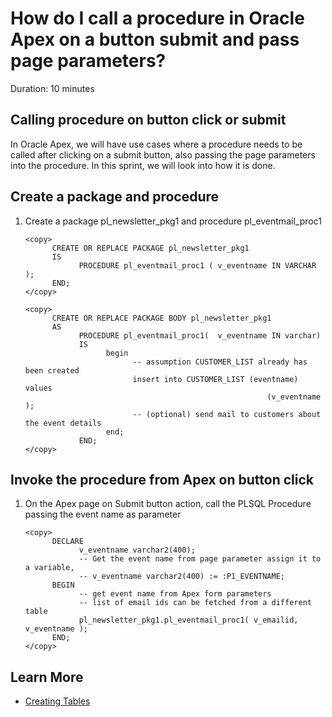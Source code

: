 # How do I call a procedure in Oracle Apex on a button submit and pass page parameters?
Duration: 10 minutes

## Calling procedure on button click or submit

In Oracle Apex, we will have use cases where a procedure needs to be called after clicking on a submit button, also passing the page parameters into the procedure. In this sprint, we will look into how it is done.

## Create a package and procedure

1. Create a package pl\_newsletter\_pkg1 and procedure pl\_eventmail\_proc1

      ```
      <copy> 
            CREATE OR REPLACE PACKAGE pl_newsletter_pkg1
            IS
                  PROCEDURE pl_eventmail_proc1 ( v_eventname IN VARCHAR ); 
            END; 
      </copy>
      ``` 

      ```
      <copy> 
            CREATE OR REPLACE PACKAGE BODY pl_newsletter_pkg1 
            AS 
                  PROCEDURE pl_eventmail_proc1(  v_eventname IN varchar)
                  IS
                        begin
                              -- assumption CUSTOMER_LIST already has been created
                              insert into CUSTOMER_LIST (eventname) values 
                                                            (v_eventname );
                              -- (optional) send mail to customers about the event details 
                        end;
                  END;
      </copy>
      ``` 

## Invoke the procedure from Apex on button click      
      
1. On the Apex page on Submit button action, call the PLSQL Procedure passing the event name as parameter

      ```
      <copy> 
            DECLARE  
                  v_eventname varchar2(400); 
                  -- Get the event name from page parameter assign it to a variable,  
                  -- v_eventname varchar2(400) := :P1_EVENTNAME;
            BEGIN
                  -- get event name from Apex form parameters  
                  -- list of email ids can be fetched from a different table
                  pl_newsletter_pkg1.pl_eventmail_proc1( v_emailid, v_eventname );
            END;
      </copy>
      ```      
 
## Learn More

* [Creating Tables](https://docs.oracle.com/cd/B28359_01/server.111/b28310/tables003.htm)
